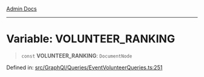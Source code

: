 [Admin Docs](/)

---

# Variable: VOLUNTEER_RANKING

> `const` **VOLUNTEER_RANKING**: `DocumentNode`

Defined in: [src/GraphQl/Queries/EventVolunteerQueries.ts:251](https://github.com/PalisadoesFoundation/talawa-admin/blob/main/src/GraphQl/Queries/EventVolunteerQueries.ts#L251)
